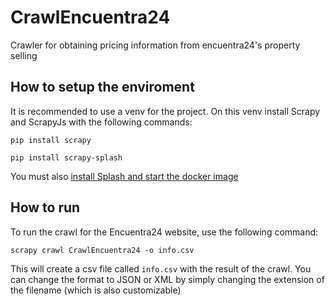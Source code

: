 # CrawlEncuentra24
Crawler for obtaining pricing information from encuentra24's property selling

## How to setup the enviroment
  It is recommended to use a venv for the project. On this venv install Scrapy and ScrapyJs with the following commands:
  
  `pip install scrapy`
  
  `pip install scrapy-splash`

  You must also [install Splash and start the docker image](https://splash.readthedocs.io/en/latest/install.html)
  
## How to run
To run the crawl for the Encuentra24 website, use the following command:

`scrapy crawl CrawlEncuentra24 -o info.csv`

This will create a csv file called `info.csv` with the result of the crawl. You can change the format to JSON or XML by simply changing the extension of the filename (which is also customizable)
